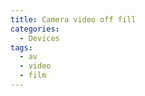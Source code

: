 ```yaml
---
title: Camera video off fill
categories:
  - Devices
tags:
  - av
  - video
  - film
---
```

